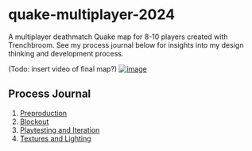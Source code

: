 # quake-multiplayer-2024
A multiplayer deathmatch Quake map for 8-10 players created with Trenchbroom.
See my process journal below for insights into my design thinking and development process.

(Todo: insert video of final map?)
[![image](https://github.com/user-attachments/assets/c8f82c22-25a2-4fa4-817b-8c3aa2144d0a)](https://www.youtube.com/watch?v=sw07BhtMwTY)

## Process Journal
1. [Preproduction](preproduction.md)
2. [Blockout](blockout.md)
3. [Playtesting and Iteration](playtesting-and-iteration.md)
4. [Textures and Lighting](textures-and-lighting.md)
